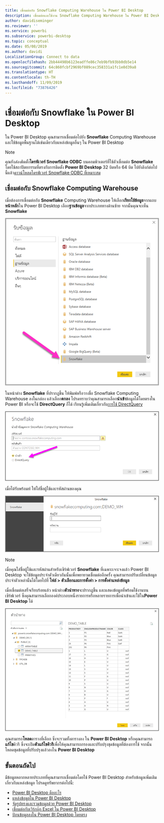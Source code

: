 ```yaml
---
title: เชื่อมต่อกับ Snowflake Computing Warehouse ใน Power BI Desktop
description: เชื่อมต่อและใช้งาน Snowflake Computing Warehouse ใน Power BI Desktop ได้อย่างง่ายดาย
author: davidiseminger
ms.reviewer: ''
ms.service: powerbi
ms.subservice: powerbi-desktop
ms.topic: conceptual
ms.date: 05/08/2019
ms.author: davidi
LocalizationGroup: Connect to data
ms.openlocfilehash: 2bb44498b6123eadffe86c7eb9bfb93bb0db5e14
ms.sourcegitcommit: 64c860fcbf2969bf089cec358331a1fc1e0d39a8
ms.translationtype: HT
ms.contentlocale: th-TH
ms.lasthandoff: 11/09/2019
ms.locfileid: "73876426"
---
```

# <a name="connect-to-snowflake-in-power-bi-desktop"></a>เชื่อมต่อกับ Snowflake ใน Power BI Desktop
ใน Power BI Desktop คุณสามารถเชื่อมต่อไปยัง **Snowflake** Computing Warehouse และใช้ข้อมูลพื้นฐานได้เช่นเดียวกับแหล่งข้อมูลอื่นๆ ใน Power BI Desktop 

> [!NOTE]
> คุณยัง*ต้อง*ติดตั้ง**ไดรฟ์เวอร์ Snowflake ODBC** บนคอมพิวเตอร์ที่ใช้ตัวเชื่อมต่อ **Snowflake** โดยใช้สถาปัตยกรรมที่ตรงกับการติดตั้ง  **Power BI Desktop** 32 บิตหรือ 64 บิต ไปยังลิงก์ต่อไปนี้แล้ว[ดาวน์โหลดไดรฟ์เวอร์ Snowflake ODBC ที่เหมาะสม](https://go.microsoft.com/fwlink/?LinkID=823762)
> 
> 

## <a name="connect-to-a-snowflake-computing-warehouse"></a>เชื่อมต่อกับ Snowflake Computing Warehouse
เมื่อต้องการเชื่อมต่อกับ **Snowflake** Computing Warehouse ให้เลือก**เรียกใช้ข้อมูล**จากแถบ**หน้าหลัก**ใน Power BI Desktop เลือก**ฐานข้อมูล**จากประเภททางด้านซ้าย จากนั้นคุณจะเห็น **Snowflake**

![](media/desktop-connect-snowflake/connect_snowflake_2b.png)

ในหน้าต่าง **Snowflake** ที่ปรากฏขึ้น ให้พิมพ์หรือวางชื่อ Snowflake Computing Warehouse ลงในกล่อง แล้วเลือก**ตกลง** โปรดทราบว่าคุณสามารถเลือก**นำเข้า**ข้อมูลได้โดยตรงใน Power BI หรือจะใช้ **DirectQuery** ก็ได้ เรียนรู้เพิ่มเติมเกี่ยวกับ[การใช้ DirectQuery](desktop-use-directquery.md)

![](media/desktop-connect-snowflake/connect_snowflake_3.png)

เมื่อได้รับพร้อมท์ ให้ใส่ชื่อผู้ใช้และรหัสผ่านของคุณ

![](media/desktop-connect-snowflake/connect_snowflake_4.png)

> [!NOTE]
> เมื่อคุณใส่ชื่อผู้ใช้และรหัสผ่านสำหรับเซิร์ฟเวอร์ **Snowflake** ที่เฉพาะเจาะจงแล้ว Power BI Desktop จะใช้ข้อมูลประจำตัวเดียวกันนั้นเพื่อพยายามเชื่อมต่ออีกครั้ง คุณสามารถปรับเปลี่ยนข้อมูลประจำตัวเหล่านั้นได้โดยไปที่ **ไฟล์ > ตัวเลือกและการตั้งค่า > การตั้งค่าแหล่งข้อมูล**
> 
> 

เมื่อเชื่อมต่อเสร็จเรียบร้อยแล้ว หน้าต่าง**ตัวนำทาง**จะปรากฏขึ้น และแสดงข้อมูลที่พร้อมใช้งานบนเซิร์ฟเวอร์ ซึ่งคุณสามารถเลือกองค์ประกอบหนึ่งรายการหรือหลายรายการเพื่อนำเข้าและใช้ใน**Power BI Desktop** ได้

![](media/desktop-connect-snowflake/connect_snowflake_5.png)

คุณสามารถ**โหลด**ตารางที่เลือก ซึ่งจะรวมทั้งตารางลง ใน **Power BI Desktop** หรือคุณสามารถ**แก้ไข**คิวรี ซึ่งจะเปิด**ตัวแก้ไขคิวรี**เพื่อให้คุณสามารถกรองและปรับปรุงชุดข้อมูลที่ต้องการใช้ จากนั้นโหลดชุดข้อมูลที่ปรับปรุงแล้วลงใน **Power BI Desktop**

## <a name="next-steps"></a>ขั้นตอนถัดไป
มีข้อมูลหลากหลายประเภทที่คุณสามารถเชื่อมต่อโดยใช้ Power BI Desktop สำหรับข้อมูลเพิ่มเติมเกี่ยวกับแหล่งข้อมูล โปรดดูทรัพยากรต่อไปนี้:

* [Power BI Desktop คืออะไร](desktop-what-is-desktop.md)
* [แหล่งข้อมูลใน Power BI Desktop](desktop-data-sources.md)
* [จัดรูปทรงและรวมข้อมูลด้วย Power BI Desktop](desktop-shape-and-combine-data.md)
* [เชื่อมต่อกับเวิร์กบุ๊ก Excel ใน Power BI Desktop](desktop-connect-excel.md)   
* [ป้อนข้อมูลลงใน Power BI Desktop โดยตรง](desktop-enter-data-directly-into-desktop.md)   

